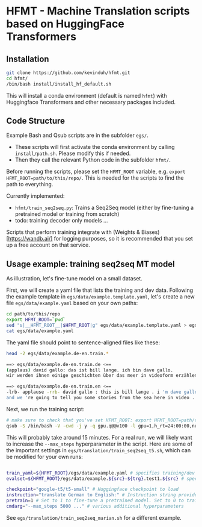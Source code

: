 # HFMT - Machine Translation scripts based on HuggingFace Transformers

## Installation

```bash
git clone https://github.com/kevinduh/hfmt.git
cd hfmt/
/bin/bash install/install_hf_default.sh
```

This will install a conda environment (default is named `hfmt`) 
with Huggingface Transformers and other necessary packages included. 

## Code Structure

Example Bash and Qsub scripts are in the subfolder `egs/`. 
* These scripts will first activate the conda environment by calling `install/path.sh`. Please modify this if needed.
* Then they call the relevant Python code in the subfolder `hfmt/`. 

Before running the scripts, please set the `HFMT_ROOT` variable, e.g. `export HFMT_ROOT=path/to/this/repo/`. This is needed for the scripts to find the path to everything.  

Currently implemented: 
* `hfmt/train_seq2seq.py`: Trains a Seq2Seq model (either by fine-tuning a pretrained model or training from scratch)
* todo: training decoder only models ...

Scripts that perform training integrate with (Weights & Biases)[https://wandb.ai/] for logging purposes, so it is recommended that you set up a free account on that service. 

## Usage example: training seq2seq MT model

As illustration, let's fine-tune model on a small dataset. 

First, we will create a yaml file that lists the training and dev data. Following the example template in `egs/data/example.template.yaml`, let's create a new file `egs/data/example.yaml` based on your own paths:

```bash
cd path/to/this/repo
export HFMT_ROOT=`pwd`
sed "s|__HFMT_ROOT__|$HFMT_ROOT|g" egs/data/example.template.yaml > egs/data/example.yaml
cat egs/data/example.yaml
```

The yaml file should point to sentence-aligned files like these:

```bash
head -2 egs/data/example.de-en.train.*

==> egs/data/example.de-en.train.de <==
(applaus) david gallo: das ist bill lange. ich bin dave gallo.
wir werden ihnen einige geschichten über das meer in videoform erzählen.

==> egs/data/example.de-en.train.en <==
-lrb- applause -rrb- david gallo : this is bill lange . i 'm dave gallo .
and we 're going to tell you some stories from the sea here in video .
```

Next, we run the training script:

```bash
# make sure to check that you've set HFMT_ROOT: export HFMT_ROOT=path/to/this/repo/
qsub -S /bin/bash -V -cwd -j y -q gpu.q@@v100 -l gpu=1,h_rt=24:00:00,num_proc=8,mem_free=25G egs/translation/train_seq2seq_t5.sh
```

This will probably take around 15 minutes. For a real run, we will likely want to increase the `--max_steps` hyperparameter in the script. Here are some of the important settings in `egs/translation/train_seq2seq_t5.sh`, which can be modified for your own runs:

```bash

train_yaml=${HFMT_ROOT}/egs/data/example.yaml # specifies training/dev bitext
evalset=${HFMT_ROOT}/egs/data/example.${src}-${trg}.test1.${src} # specifies (optional) eval set to decode after training

checkpoint="google-t5/t5-small" # Huggingface checkpoint to load 
instruction="translate German to English:" # Instruction string provided as prefix. May be empty depending on the model
pretrain=1 # Set to 1 to fine-tune a pretrained model. Set to 0 to train from scratch
cmdarg="--max_steps 5000 ..." # various additional hyperparameters

```

See `egs/translation/train_seq2seq_marian.sh` for a different example.
